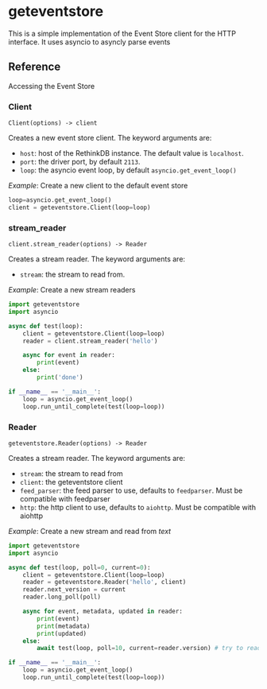geteventstore
========================

This is a simple implementation of the Event Store client for the HTTP interface. It uses asyncio to asyncly parse events

## Reference

Accessing the Event Store

### Client

`Client(options) -> client`

Creates a new event store client. The keyword arguments are:

- `host`: host of the RethinkDB instance. The default value is `localhost`.
- `port`: the driver port, by default `2113`.
- `loop`: the asyncio event loop, by default `asyncio.get_event_loop()`

*Example*: Create a new client to the default event store

```python
loop=asyncio.get_event_loop()
client = geteventstore.Client(loop=loop)
```

### stream_reader

`client.stream_reader(options) -> Reader`

Creates a stream reader. The keyword arguments are:

- `stream`: the stream to read from.

*Example*: Create a new stream readers

```python
import geteventstore
import asyncio

async def test(loop):
    client = geteventstore.Client(loop=loop)
    reader = client.stream_reader('hello')

    async for event in reader:
        print(event)
    else:
        print('done')

if __name__ == '__main__':
    loop = asyncio.get_event_loop()
    loop.run_until_complete(test(loop=loop))
```

### Reader

`geteventstore.Reader(options) -> Reader`

Creates a stream reader. The keyword arguments are:

- `stream`: the stream to read from
- `client`: the geteventstore client
- `feed_parser`: the feed parser to use, defaults to `feedparser`. Must be compatible with feedparser
- `http`: the http client to use, defaults to `aiohttp`. Must be compatible with aiohttp

*Example*: Create a new stream and read from *text*

```python
import geteventstore
import asyncio

async def test(loop, poll=0, current=0):
    client = geteventstore.Client(loop=loop)
    reader = geteventstore.Reader('hello', client)
    reader.next_version = current
    reader.long_poll(poll)

    async for event, metadata, updated in reader:
        print(event)
        print(metadata)
        print(updated)
    else:
        await test(loop, poll=10, current=reader.version) # try to read from end of stream

if __name__ == '__main__':
    loop = asyncio.get_event_loop()
    loop.run_until_complete(test(loop=loop))
```